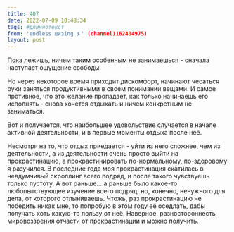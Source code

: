 ```yaml
---
title: 407
date: 2022-07-09 10:48:34
tags: #длиннотекст
from: 'endless шизing ⍼' (channel1162404975)
layout: post
---
```


Пока лежишь, ничем таким особенным не занимаешься - сначала наступает ощущение свободы. 

Но через некоторое время приходит дискомфорт, начинают чесаться руки заняться продуктивными в своем понимании вещами. И самое противное, что это желание пропадает, как только начинаешь его исполнять - снова хочется отдыхать и ничем конкретным не заниматься.

Вот и получается, что наибольшее удовольствие случается в начале активной деятельности, и в первые моменты отдыха после неё. 

Несмотря на то, что отдых приедается - уйти из него сложнее, чем из деятельности, а из деятельности очень просто выйти на прокрастинацию, а прокрастинировать по-нормальному, по-здоровому я разучился. В последние года моя прокрастинация скатилась в невдумчивый скроллинг всего подряд, и после такого чувствуешь только пустоту. 
А вот раньше... а раньше было какое-то любопытствующее изучение всего подряд, но, конечно, ненужного для дела, от которого отлыниваешь. Чтожь, раз прокрастинацию не победить никак мне, то попробую в этом году её оседлать, дабы получать хоть какую-то пользу от неё. Наверное, разностороннесть мировоззрения отчасти от прокрастинации и можно получить.


